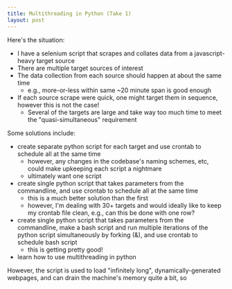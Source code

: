 ```yaml
---
title: Multithreading in Python (Take 1)
layout: post
---
```


Here's the situation:
* I have a selenium script that scrapes and collates data from a javascript-heavy target source
* There are multiple target sources of interest
* The data collection from each source should happen at about the same time 
  - e.g., more-or-less within same ~20 minute span is good enough
* If each source scrape were quick, one might target them in sequence, however this is not the case!
  - Several of the targets are large and take way too much time to meet the "quasi-simultaneous" requirement
  
Some solutions include:
* create separate python script for each target and use crontab to schedule all at the same time
  - however, any changes in the codebase's naming schemes, etc, could make upkeeping each script a nightmare
  - ultimately want one script
* create single python script that takes parameters from the commandline, and use crontab to schedule all at the same time
  - this is a much better solution than the first
  - however, I'm dealing with 30+ targets and would ideally like to keep my crontab file clean, e.g., can this be done with one row?
* create single python script that takes parameters from the commandline, make a bash script and run multiple iterations of the python script simultaneously by forking (&), and use crontab to schedule bash script
  - this is getting pretty good!
* learn how to use multithreading in python





However, the script is used to load "infinitely long", dynamically-generated webpages, and can drain the machine's memory quite a bit, so 
